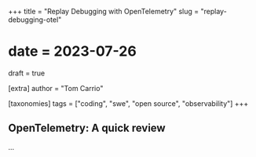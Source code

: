 +++
title = "Replay Debugging with OpenTelemetry"
slug = "replay-debugging-otel"
# date = 2023-07-26
draft = true

[extra]
author = "Tom Carrio"

[taxonomies]
tags = ["coding", "swe", "open source", "observability"]
+++

## OpenTelemetry: A quick review

...